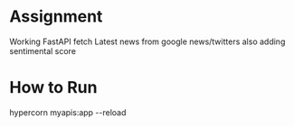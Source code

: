 # Assignment

Working FastAPI fetch Latest news from google news/twitters also adding sentimental score

# How to Run

hypercorn myapis:app --reload
